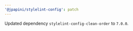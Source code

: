 ```yaml
---
'@jpapini/stylelint-config': patch
---
```


Updated dependency `stylelint-config-clean-order` to `7.0.0`.
